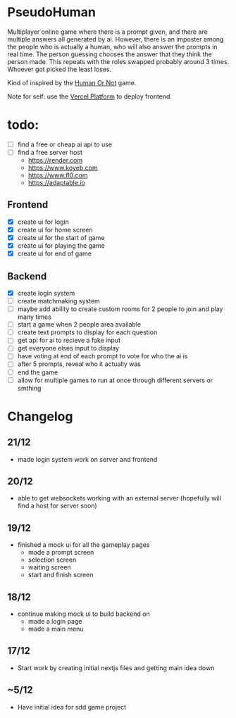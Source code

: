 # PseudoHuman

Multiplayer online game where there is a prompt given, and there are multiple answers all generated by ai. However, there is an imposter among the people who is actually a human, who will also answer the prompts in real time. The person guessing chooses the answer that they think the person made. This repeats with the roles swapped probably around 3 times. Whoever got picked the least loses.

Kind of inspired by the [Human Or Not](https://www.humanornot.ai) game.

Note for self: use the [Vercel Platform](https://vercel.com/new?utm_medium=default-template&filter=next.js&utm_source=create-next-app&utm_campaign=create-next-app-readme) to deploy frontend.

# todo:
- [ ] find a free or cheap ai api to use
- [ ] find a free server host
    - https://render.com
    - https://www.koyeb.com
    - https://www.fl0.com
    - https://adaptable.io

## Frontend
- [x] create ui for login
- [x] create ui for home screen
- [x] create ui for the start of game
- [x] create ui for playing the game
- [x] create ui for end of game

## Backend
- [x] create login system
- [ ] create matchmaking system
- [ ] maybe add ability to create custom rooms for 2 people to join and play many times
- [ ] start a game when 2 people area available
- [ ] create text prompts to display for each question
- [ ] get api for ai to recieve a fake input
- [ ] get everyone elses input to display
- [ ] have voting at end of each prompt to vote for who the ai is
- [ ] after 5 prompts, reveal who it actually was
- [ ] end the game
- [ ] allow for multiple games to run at once through different servers or smthing

# Changelog
## 21/12
- made login system work on server and frontend

## 20/12
- able to get websockets working with an external server (hopefully will find a host for server soon)

## 19/12
- finished a mock ui for all the gameplay pages
    - made a prompt screen
    - selection screen
    - waiting screen
    - start and finish screen

## 18/12
- continue making mock ui to build backend on
    - made a login page
    - made a main menu

## 17/12
- Start work by creating initial nextjs files and getting main idea down

## ~5/12
- Have initial idea for sdd game project
